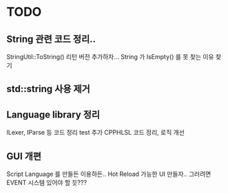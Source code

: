 ﻿# TODO
## String 관련 코드 정리..
StringUtil::ToString() 리턴 버전 추가하자...
String<T> 가 IsEmpty() 를 못 찾는 이유 찾기

## std::string 사용 제거

## Language library 정리
ILexer, IParse 등 코드 정리
test 추가
CPPHLSL 코드 정리, 로직 개선

## GUI 개편
Script Language 를 만들든 이용하든.. Hot Reload 가능한 UI 만들자.. 그러려면
EVENT 시스템 있어야 할 듯???

